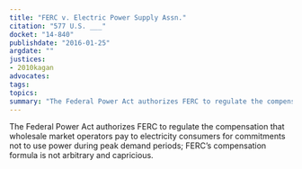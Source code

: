 ```yaml
---
title: "FERC v. Electric Power Supply Assn."
citation: "577 U.S. ___"
docket: "14-840"
publishdate: "2016-01-25"
argdate: ""
justices:
- 2010kagan
advocates:
tags:
topics:
summary: "The Federal Power Act authorizes FERC to regulate the compensation that wholesale market operators pay to electricity consumers for commitments not to use power during peak demand periods; FERC’s compensation formula is not arbitrary and capricious."
---
```

The Federal Power Act authorizes FERC to regulate the compensation that wholesale market operators pay to electricity consumers for commitments not to use power during peak demand periods; FERC’s compensation formula is not arbitrary and capricious.

